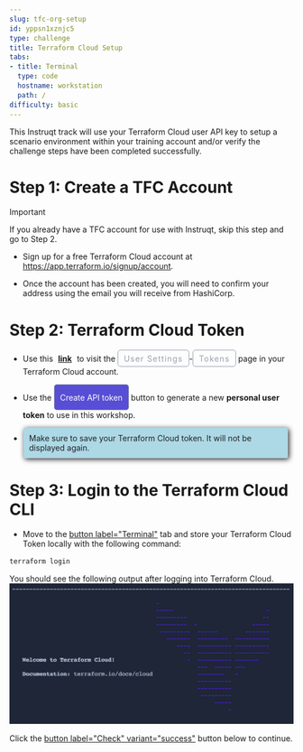 ```yaml
---
slug: tfc-org-setup
id: yppsn1xznjc5
type: challenge
title: Terraform Cloud Setup
tabs:
- title: Terminal
  type: code
  hostname: workstation
  path: /
difficulty: basic
---
```

<style>
  m {
    display: inline-flex;
    color: white;
    background-color: #584ED5;
    align-items: center;
    justify-content: center;
    font-size: 14px;
    padding: 10px;
    height: 24px;
    border-radius: 5px;
    border: 1px solid rgba(151,159,175,1);
  }

  x {
    display: inline-flex;
    border-radius: 5px;
    border: 1px solid rgba(151,159,175,1);
    /* background-color: rgba(151,159,175,1); */
    /* background-color: rgba(30,38,55,1); */
    color: rgba(151,159,175,1);
    padding: 2px 10px 2px 10px;
    font-size: 14px;
    letter-spacing: 1.2px;
    align-items: center;
    justify-content: center;
    height: 24px;
  }

o {
  color:#BA55D3;
  padding: 0 5px;
  font-weight: bold;
  text-decoration: none;
}

o:hover {
  text-decoration: underline;
}

lb {
  display: flex;
  color: #222;
  background-color: lightblue;
  padding: 10px;
  margin: 10px 10px 10px 1px;
  border-radius: 3px;
  box-shadow: 2px 2px 10px;
}

</style>

This Instruqt track will use your Terraform Cloud user API key to setup a scenario environment within your training account and/or verify the challenge steps have been completed successfully.

Step 1: Create a TFC Account
===

> [!IMPORTANT]
> If you already have a TFC account for use with Instruqt, skip this step and go to Step 2.

- Sign up for a free Terraform Cloud account at https://app.terraform.io/signup/account.

- Once the account has been created, you will need to confirm your address using the email you will receive from HashiCorp.

Step 2: Terraform Cloud Token
===

- Use this <o>[link](https://app.terraform.io/app/settings/tokens?source=terraform-login)</o> to visit the <x>User Settings</x>-<x>Tokens</x> page in your Terraform Cloud account.

- Use the <m>Create API token</m> button to generate a new **personal user token** to use in this workshop.

- <lb>Make sure to save your Terraform Cloud token. It will not be displayed again.</lb>

Step 3: Login to the Terraform Cloud CLI
===

- Move to the [button label="Terminal"](tab-1) tab and store your Terraform Cloud Token locally with the following command:

```bash
terraform login


```

You should see the following output after logging into Terraform Cloud.
![tfc-terminal-welcome](../assets/tfc-terminal-welcome.png)

Click the [button label="Check" variant="success"](https://) button below to continue.